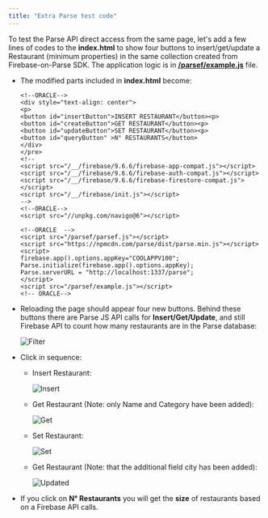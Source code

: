 ```yaml
---
title: "Extra Parse test code"
---
```


To test the Parse API direct access from the same page, let's add a few lines of codes to the **index.html** to show four buttons to insert/get/update a Restaurant (minimum properties) in the same collection created from Firebase-on-Parse SDK. The application logic is in [**/parsef/example.js**](https://oracle.github.io/microservices-datadriven/mbaas/firebase-emulation/extra/example.js) file.

* The modified parts included in **index.html** become:

    ```
    <!--ORACLE-->
    <div style="text-align: center">
    <p>
    <button id="insertButton">INSERT RESTAURANT</button><p>
    <button id="createButton">GET RESTAURANT</button><p>
    <button id="updateButton">SET RESTAURANT</button><p>
    <button id="queryButton" >N° RESTAURANTS</button>
    </div>
    </pre>
    <!--
    <script src="/__/firebase/9.6.6/firebase-app-compat.js"></script>
    <script src="/__/firebase/9.6.6/firebase-auth-compat.js"></script>
    <script src="/__/firebase/9.6.6/firebase-firestore-compat.js"></script> 
    <script src="/__/firebase/init.js"></script>
    -->
    <!--ORACLE-->
    <script src="//unpkg.com/navigo@6"></script>

    <!--ORACLE  -->
    <script src="/parsef/parsef.js"></script>
    <script src="https://npmcdn.com/parse/dist/parse.min.js"></script> 
    <script>
    firebase.app().options.appKey="COOLAPPV100";
    Parse.initialize(firebase.app().options.appKey);
    Parse.serverURL = "http://localhost:1337/parse";
    </script>
    <script src="/parsef/example.js"></script>
    <!-- ORACLE-->
    ```
* Reloading the page should appear four new buttons. Behind these buttons there are Parse JS API calls for **Insert/Get/Update**, and still Firebase API to count how many restaurants are in the Parse database:

    ![Filter](../../buttons.jpg "filter page")
* Click in sequence:
    * Insert Restaurant: 

        ![Insert](../../insert.jpg "insert")

    * Get Restaurant (Note: only Name and Category have been added):

        ![Get](../../get.jpg "get")

    * Set Restaurant:

        ![Set](../../set.jpg "set")

    * Get Restaurant (Note: that the additional field city has been added):

       ![Updated](../../updated.jpg "updated")

* If you click on **N° Restaurants** you will get the **size** of restaurants based on a Firebase API calls.


